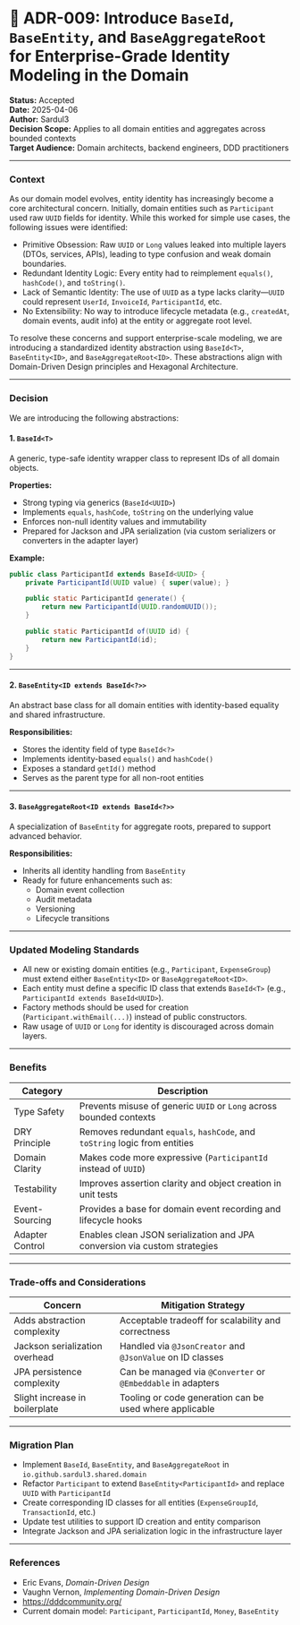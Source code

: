 # 📁 ADR-009: Introduce `BaseId`, `BaseEntity`, and `BaseAggregateRoot` for Enterprise-Grade Identity Modeling in the Domain

**Status:** Accepted  
**Date:** 2025-04-06  
**Author:** Sardul3  
**Decision Scope:** Applies to all domain entities and aggregates across bounded contexts  
**Target Audience:** Domain architects, backend engineers, DDD practitioners

---

### Context

As our domain model evolves, entity identity has increasingly become a core architectural concern. Initially, domain entities such as `Participant` used raw `UUID` fields for identity. While this worked for simple use cases, the following issues were identified:

- Primitive Obsession: Raw `UUID` or `Long` values leaked into multiple layers (DTOs, services, APIs), leading to type confusion and weak domain boundaries.
- Redundant Identity Logic: Every entity had to reimplement `equals()`, `hashCode()`, and `toString()`.
- Lack of Semantic Identity: The use of `UUID` as a type lacks clarity—`UUID` could represent `UserId`, `InvoiceId`, `ParticipantId`, etc.
- No Extensibility: No way to introduce lifecycle metadata (e.g., `createdAt`, domain events, audit info) at the entity or aggregate root level.

To resolve these concerns and support enterprise-scale modeling, we are introducing a standardized identity abstraction using `BaseId<T>`, `BaseEntity<ID>`, and `BaseAggregateRoot<ID>`. These abstractions align with Domain-Driven Design principles and Hexagonal Architecture.

---

### Decision

We are introducing the following abstractions:

#### 1. `BaseId<T>`

A generic, type-safe identity wrapper class to represent IDs of all domain objects.

**Properties:**
- Strong typing via generics (`BaseId<UUID>`)
- Implements `equals`, `hashCode`, `toString` on the underlying value
- Enforces non-null identity values and immutability
- Prepared for Jackson and JPA serialization (via custom serializers or converters in the adapter layer)

**Example:**
```java
public class ParticipantId extends BaseId<UUID> {
    private ParticipantId(UUID value) { super(value); }

    public static ParticipantId generate() {
        return new ParticipantId(UUID.randomUUID());
    }

    public static ParticipantId of(UUID id) {
        return new ParticipantId(id);
    }
}
```

---

#### 2. `BaseEntity<ID extends BaseId<?>>`

An abstract base class for all domain entities with identity-based equality and shared infrastructure.

**Responsibilities:**
- Stores the identity field of type `BaseId<?>`
- Implements identity-based `equals()` and `hashCode()`
- Exposes a standard `getId()` method
- Serves as the parent type for all non-root entities

---

#### 3. `BaseAggregateRoot<ID extends BaseId<?>>`

A specialization of `BaseEntity` for aggregate roots, prepared to support advanced behavior.

**Responsibilities:**
- Inherits all identity handling from `BaseEntity`
- Ready for future enhancements such as:
    - Domain event collection
    - Audit metadata
    - Versioning
    - Lifecycle transitions

---

### Updated Modeling Standards

- All new or existing domain entities (e.g., `Participant`, `ExpenseGroup`) must extend either `BaseEntity<ID>` or `BaseAggregateRoot<ID>`.
- Each entity must define a specific ID class that extends `BaseId<T>` (e.g., `ParticipantId extends BaseId<UUID>`).
- Factory methods should be used for creation (`Participant.withEmail(...)`) instead of public constructors.
- Raw usage of `UUID` or `Long` for identity is discouraged across domain layers.

---

### Benefits

| Category       | Description                                                                 |
|----------------|-----------------------------------------------------------------------------|
| Type Safety     | Prevents misuse of generic `UUID` or `Long` across bounded contexts        |
| DRY Principle   | Removes redundant `equals`, `hashCode`, and `toString` logic from entities |
| Domain Clarity  | Makes code more expressive (`ParticipantId` instead of `UUID`)             |
| Testability     | Improves assertion clarity and object creation in unit tests               |
| Event-Sourcing  | Provides a base for domain event recording and lifecycle hooks             |
| Adapter Control | Enables clean JSON serialization and JPA conversion via custom strategies |

---

### Trade-offs and Considerations

| Concern                         | Mitigation Strategy                                           |
|----------------------------------|---------------------------------------------------------------|
| Adds abstraction complexity      | Acceptable tradeoff for scalability and correctness           |
| Jackson serialization overhead   | Handled via `@JsonCreator` and `@JsonValue` on ID classes     |
| JPA persistence complexity       | Can be managed via `@Converter` or `@Embeddable` in adapters  |
| Slight increase in boilerplate  | Tooling or code generation can be used where applicable       |

---

### Migration Plan

- Implement `BaseId`, `BaseEntity`, and `BaseAggregateRoot` in `io.github.sardul3.shared.domain`
- Refactor `Participant` to extend `BaseEntity<ParticipantId>` and replace `UUID` with `ParticipantId`
- Create corresponding ID classes for all entities (`ExpenseGroupId`, `TransactionId`, etc.)
- Update test utilities to support ID creation and entity comparison
- Integrate Jackson and JPA serialization logic in the infrastructure layer

---

### References

- Eric Evans, *Domain-Driven Design*
- Vaughn Vernon, *Implementing Domain-Driven Design*
- https://dddcommunity.org/
- Current domain model: `Participant`, `ParticipantId`, `Money`, `BaseEntity`